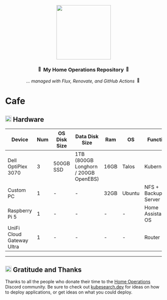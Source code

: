 <div align="center">

<img src="https://fonts.gstatic.com/s/e/notoemoji/latest/2615/512.gif" align="center" width="175px" height="175px"/>

### <img src="https://fonts.gstatic.com/s/e/notoemoji/latest/1f680/512.gif" alt="🚀" width="16" height="16"> My Home Operations Repository <img src="https://fonts.gstatic.com/s/e/notoemoji/latest/1f6a7/512.gif" alt="🚧" width="16" height="16">

_... managed with Flux, Renovate, and GitHub Actions_ <img src="https://fonts.gstatic.com/s/e/notoemoji/latest/1f916/512.gif" alt="🤖" width="16" height="16">

</div>

#  Cafe

## <img src="https://fonts.gstatic.com/s/e/notoemoji/latest/2699_fe0f/512.gif" alt="⚙" width="20" height="20"> Hardware


| Device                      | Num | OS Disk Size | Data Disk Size                  | Ram  | OS            | Function                |
|-----------------------------|-----|--------------|---------------------------------|------|---------------|-------------------------|
| Dell OptiPlex 3070          | 3   | 500GB SSD    | 1TB (800GB Longhorn / 200GB OpenEBS) | 16GB | Talos         | Kubernetes              |
| Custom PC                   | 1   | -      | -     | 32GB | Ubuntu | NFS + Backup Server     |
| Raspberry Pi 5              | 1   | -            | -                               | -    | -             | Home Assistant OS        |
| UniFi Cloud Gateway Ultra   | 1   | -            | -                               | -    | -             | Router        |


---

## <img src="https://fonts.gstatic.com/s/e/notoemoji/latest/1f64f/512.gif" alt="🙏" width="20" height="20"> Gratitude and Thanks

Thanks to all the people who donate their time to the [Home Operations](https://discord.gg/home-operations) Discord community.
Be sure to check out [kubesearch.dev](https://kubesearch.dev/) for ideas on how to deploy applications,
or get ideas on what you could deploy.

